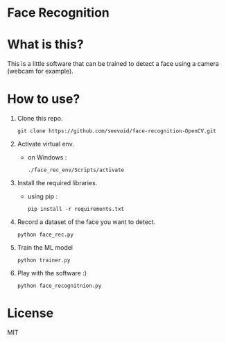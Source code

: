 # Face Recognition

# What is this?

This is a little software that can be trained to detect a face using a camera (webcam for example).

# How to use?

1. Clone this repo.

    ```terminal
    git clone https://github.com/seevoid/face-recognition-OpenCV.git

1. Activate virtual env.
    - on Windows :
        ```terminal
        ./face_rec_env/Scripts/activate

3. Install the required libraries.

    - using pip :

        ```terminal
        pip install -r requirements.txt

4. Record a dataset of the face you want to detect.

    ```terminal
    python face_rec.py

5. Train the ML model

    ```terminal
    python trainer.py

6. Play with the software :)

    ```terminal
    python face_recognitnion.py

# License 

MIT